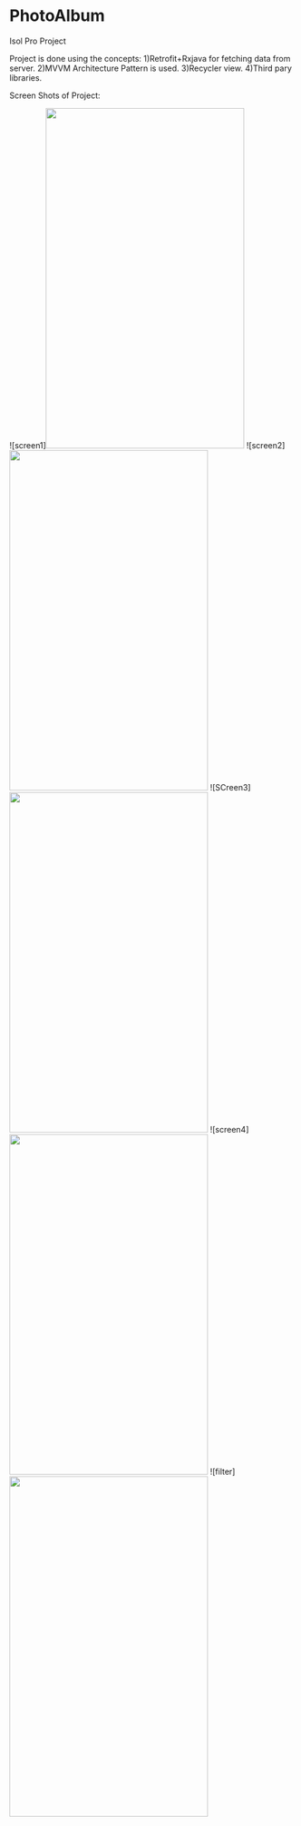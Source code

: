 # PhotoAlbum
Isol Pro Project

Project is done using the concepts:
1)Retrofit+Rxjava for fetching data from server.
2)MVVM Architecture Pattern is used. 
3)Recycler view.
4)Third pary libraries.

Screen Shots of Project:

![screen1]<img src="https://user-images.githubusercontent.com/68738102/113256877-6dabac00-92e7-11eb-9b70-d9818436ddc7.png" width="350" height="600">
![screen2]<img src="https://user-images.githubusercontent.com/68738102/113256973-92a01f00-92e7-11eb-9ab4-2dc8f6725fe1.png" width="350" height="600">
![SCreen3]<img src="https://user-images.githubusercontent.com/68738102/113257018-9e8be100-92e7-11eb-83e6-79c6e9a7f76b.png" width="350" height="600">
![screen4]<img src="https://user-images.githubusercontent.com/68738102/113257045-a77cb280-92e7-11eb-89c9-0e73eb591377.png" width="350" height="600">
![filter]<img src="https://user-images.githubusercontent.com/68738102/113257073-b1061a80-92e7-11eb-8bb1-d36e36c7444d.png" width="350" height="600">
